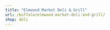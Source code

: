 ```yaml
---
title: "Elmwood Market Deli & Grill"
url: /buffalo/elmwood-market-deli-and-grill/
shop: deli
---
```

